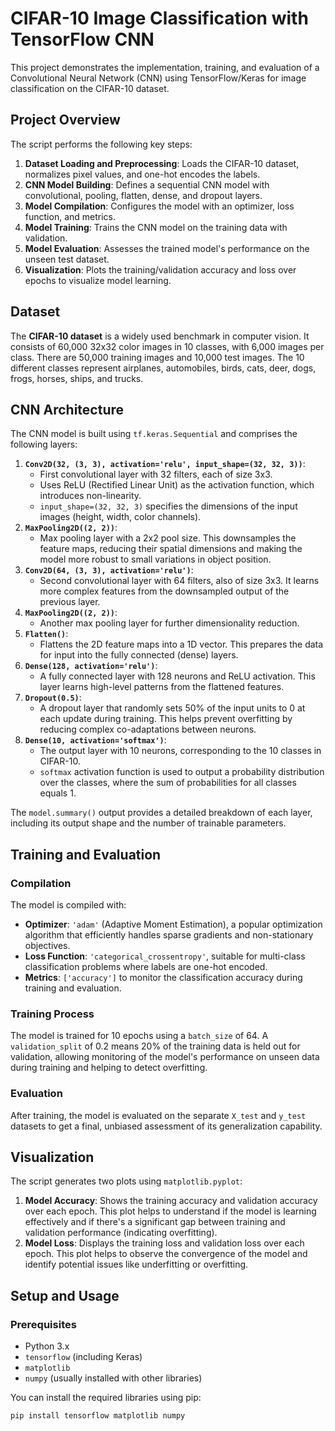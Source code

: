 # CIFAR-10 Image Classification with TensorFlow CNN

This project demonstrates the implementation, training, and evaluation of a Convolutional Neural Network (CNN) using TensorFlow/Keras for image classification on the CIFAR-10 dataset.

## Project Overview

The script performs the following key steps:

1.  **Dataset Loading and Preprocessing**: Loads the CIFAR-10 dataset, normalizes pixel values, and one-hot encodes the labels.
2.  **CNN Model Building**: Defines a sequential CNN model with convolutional, pooling, flatten, dense, and dropout layers.
3.  **Model Compilation**: Configures the model with an optimizer, loss function, and metrics.
4.  **Model Training**: Trains the CNN model on the training data with validation.
5.  **Model Evaluation**: Assesses the trained model's performance on the unseen test dataset.
6.  **Visualization**: Plots the training/validation accuracy and loss over epochs to visualize model learning.

## Dataset

The **CIFAR-10 dataset** is a widely used benchmark in computer vision. It consists of 60,000 32x32 color images in 10 classes, with 6,000 images per class. There are 50,000 training images and 10,000 test images. The 10 different classes represent airplanes, automobiles, birds, cats, deer, dogs, frogs, horses, ships, and trucks.

## CNN Architecture

The CNN model is built using `tf.keras.Sequential` and comprises the following layers:

1.  **`Conv2D(32, (3, 3), activation='relu', input_shape=(32, 32, 3))`**:
    * First convolutional layer with 32 filters, each of size 3x3.
    * Uses ReLU (Rectified Linear Unit) as the activation function, which introduces non-linearity.
    * `input_shape=(32, 32, 3)` specifies the dimensions of the input images (height, width, color channels).
2.  **`MaxPooling2D((2, 2))`**:
    * Max pooling layer with a 2x2 pool size. This downsamples the feature maps, reducing their spatial dimensions and making the model more robust to small variations in object position.
3.  **`Conv2D(64, (3, 3), activation='relu')`**:
    * Second convolutional layer with 64 filters, also of size 3x3. It learns more complex features from the downsampled output of the previous layer.
4.  **`MaxPooling2D((2, 2))`**:
    * Another max pooling layer for further dimensionality reduction.
5.  **`Flatten()`**:
    * Flattens the 2D feature maps into a 1D vector. This prepares the data for input into the fully connected (dense) layers.
6.  **`Dense(128, activation='relu')`**:
    * A fully connected layer with 128 neurons and ReLU activation. This layer learns high-level patterns from the flattened features.
7.  **`Dropout(0.5)`**:
    * A dropout layer that randomly sets 50% of the input units to 0 at each update during training. This helps prevent overfitting by reducing complex co-adaptations between neurons.
8.  **`Dense(10, activation='softmax')`**:
    * The output layer with 10 neurons, corresponding to the 10 classes in CIFAR-10.
    * `softmax` activation function is used to output a probability distribution over the classes, where the sum of probabilities for all classes equals 1.

The `model.summary()` output provides a detailed breakdown of each layer, including its output shape and the number of trainable parameters.

## Training and Evaluation

### Compilation

The model is compiled with:
* **Optimizer**: `'adam'` (Adaptive Moment Estimation), a popular optimization algorithm that efficiently handles sparse gradients and non-stationary objectives.
* **Loss Function**: `'categorical_crossentropy'`, suitable for multi-class classification problems where labels are one-hot encoded.
* **Metrics**: `['accuracy']` to monitor the classification accuracy during training and evaluation.

### Training Process

The model is trained for 10 epochs using a `batch_size` of 64. A `validation_split` of 0.2 means 20% of the training data is held out for validation, allowing monitoring of the model's performance on unseen data during training and helping to detect overfitting.

### Evaluation

After training, the model is evaluated on the separate `X_test` and `y_test` datasets to get a final, unbiased assessment of its generalization capability.

## Visualization

The script generates two plots using `matplotlib.pyplot`:

1.  **Model Accuracy**: Shows the training accuracy and validation accuracy over each epoch. This plot helps to understand if the model is learning effectively and if there's a significant gap between training and validation performance (indicating overfitting).
2.  **Model Loss**: Displays the training loss and validation loss over each epoch. This plot helps to observe the convergence of the model and identify potential issues like underfitting or overfitting.

## Setup and Usage

### Prerequisites

* Python 3.x
* `tensorflow` (including Keras)
* `matplotlib`
* `numpy` (usually installed with other libraries)

You can install the required libraries using pip:

```bash
pip install tensorflow matplotlib numpy
